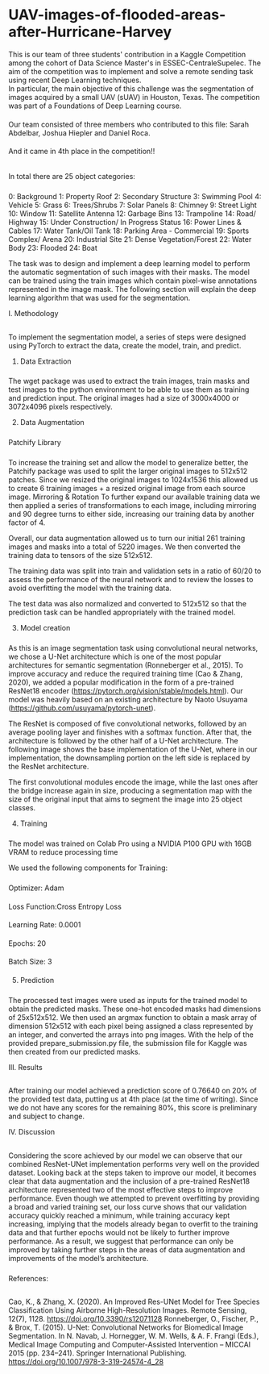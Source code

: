# UAV-images-of-flooded-areas-after-Hurricane-Harvey

This is our team of three students' contribution in a Kaggle Competition among the cohort of Data Science Master's in ESSEC-CentraleSupelec. 
The aim of the competition was to implement and solve a remote sending task using recent Deep Learning techniques.  
In particular, the main objective of this challenge was the segmentation of images acquired by a small UAV (sUAV) in Houston, Texas. 
The competition was part of a Foundations of Deep Learning course. 
####
Our team consisted of three members who contributed to this file: Sarah Abdelbar, Joshua Hiepler and Daniel Roca.
####
And it came in 4th place in the competition!!

###### 
In total there are 25 object categories: 
 #####
0: Background
1: Property Roof
2: Secondary Structure
3: Swimming Pool
4: Vehicle
5: Grass
6: Trees/Shrubs
7: Solar Panels
8: Chimney
9: Street Light
10: Window
11: Satellite Antenna
12: Garbage Bins
13: Trampoline
14: Road/ Highway
15: Under Construction/ In Progress Status
16: Power Lines & Cables
17: Water Tank/Oil Tank
18: Parking Area - Commercial
19: Sports Complex/ Arena
20: Industrial Site
21: Dense Vegetation/Forest
22: Water Body
23: Flooded
24: Boat

The task was to design and implement a deep learning model to perform the automatic segmentation of such images with their masks. 
The model can be trained using the train images which contain pixel-wise annotations represented in the image mask. 
The following section will explain the deep learning algorithm that was used for the segmentation. 


I. Methodology
##

To implement the segmentation model, a series of steps were designed using PyTorch to extract the data, create the model, train, and predict. 

1. Data Extraction
###
The wget package was used to extract the train images, train masks and test images to the python environment to be able to use them as training and prediction input. The original images had a size of 3000x4000 or 3072x4096 pixels respectively.

2. Data Augmentation
###
Patchify Library
###
To increase the training set and allow the model to generalize better, the Patchify package was used to split the larger original images to 512x512 patches. Since we resized the original images to 1024x1536 this allowed us to create 6 training images + a resized original image from each source image.
Mirroring & Rotation
To further expand our available training data we then applied a series of transformations to each image, including mirroring and 90 degree turns to either side, increasing our training data by another factor of 4.

Overall, our data augmentation allowed us to turn our initial 261 training images and masks into a total of 5220 images. We then converted the training data to tensors of the size 512x512. 

The training data was split into train and validation sets in a ratio of 60/20 to assess the performance of the neural network and to review the losses to avoid overfitting the model with the training data.

The test data was also normalized and converted to 512x512 so that the prediction task can be handled appropriately with the trained model.

3. Model creation
###
As this is an image segmentation task using convolutional neural networks, we chose a U-Net architecture which is one of the most popular architectures for semantic segmentation (Ronneberger et al., 2015). To improve accuracy and reduce the required training time (Cao & Zhang, 2020), we added a popular modification in the form of a pre-trained ResNet18 encoder (https://pytorch.org/vision/stable/models.html). Our model was heavily based on an existing architecture by Naoto Usuyama (https://github.com/usuyama/pytorch-unet).


The ResNet is composed of five convolutional networks, followed by an average pooling layer and finishes with a softmax function. After that, the architecture is followed by the other half of a U-Net architecture. The following image shows the base implementation of the U-Net, where in our implementation, the downsampling portion on the left side is replaced by the ResNet architecture.


The first convolutional modules encode the image, while the last ones after the bridge increase again in size, producing a segmentation map with the size of the original input that aims to segment the image into 25 object classes.


4. Training
###
The model was trained on Colab Pro using a NVIDIA P100 GPU with 16GB VRAM to reduce processing time

We used the following components for Training:
###
Optimizer: Adam
####
Loss Function:Cross Entropy Loss
####
Learning Rate: 0.0001
####
Epochs: 20
####
Batch Size: 3
####


5. Prediction
###
The processed test images were used as inputs for the trained model to obtain the predicted masks. These one-hot encoded masks had dimensions of 25x512x512. We then used  an argmax function to obtain a mask array of dimension 512x512 with each pixel being assigned a class represented by an integer, and converted the arrays into png images. With the help of the provided prepare_submission.py file, the submission file for Kaggle was then created from our predicted masks.

III. Results
##

After training our model achieved a prediction score of 0.76640 on 20% of the provided test data, putting us at 4th place (at the time of writing). Since we  do not have any scores for the remaining 80%, this score is preliminary and subject to change.


IV. Discussion
##

Considering the score achieved by our model we can observe that our combined ResNet-UNet implementation performs very well on the provided dataset. Looking back at the steps taken to improve our model, it becomes clear that data augmentation and the inclusion of a pre-trained ResNet18 architecture represented two of the most effective steps to improve performance. Even though we attempted to prevent overfitting by providing a broad and varied training set, our loss curve shows that our validation accuracy quickly reached a minimum, while training accuracy kept increasing, implying that the models already began to overfit to the training data and that further epochs would not be likely to further improve performance. As a result, we suggest that performance can only be improved by taking further steps in the areas of data augmentation and improvements of the model’s architecture.


##### 
References:
##

Cao, K., & Zhang, X. (2020). An Improved Res-UNet Model for Tree Species Classification Using Airborne High-Resolution Images. 
Remote Sensing, 12(7), 1128. https://doi.org/10.3390/rs12071128
Ronneberger, O., Fischer, P., & Brox, T. (2015). U-Net: Convolutional Networks for Biomedical Image Segmentation. 
In N. Navab, J. Hornegger, W. M. Wells, & A. F. Frangi (Eds.), Medical Image Computing and Computer-Assisted Intervention – MICCAI 2015 (pp. 234–241). Springer International Publishing. https://doi.org/10.1007/978-3-319-24574-4_28








